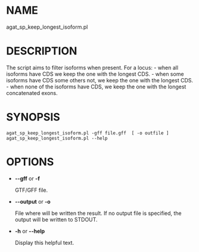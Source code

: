 # NAME

agat\_sp\_keep\_longest\_isoform.pl

# DESCRIPTION

The script aims to filter isoforms when present. For a locus:
\- when all isoforms have CDS we keep the one with the longest CDS.
\- when some isoforms have CDS some others not, we keep the one with the longest CDS.
\- when none of the isoforms have CDS, we keep the one with the longest concatenated exons. 

# SYNOPSIS

```
agat_sp_keep_longest_isoform.pl -gff file.gff  [ -o outfile ]
agat_sp_keep_longest_isoform.pl --help
```

# OPTIONS

- **--gff** or **-f**

    GTF/GFF file.

- **--output** or **-o**

    File where will be written the result. If no output file is specified, the output will be written to STDOUT.

- **-h** or **--help**

    Display this helpful text.

